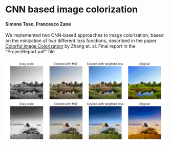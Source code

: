 # CNN based image colorization
#### Simone Toso, Francesco Zane
We implemented two CNN-based approaches to image colorization, based on the minization of two different loss functions, described in the paper [Colorful Image Colorization](https://arxiv.org/abs/1603.08511) by Zhang et. al. Final report in the "ProjectReport.pdf" file

![Our model in action](https://github.com/s1m0n32001/Colorization/blob/main/image.png)
